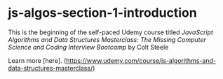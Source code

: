 # js-algos-section-1-introduction

This is the beginning of the self-paced Udemy course titled _JavaScript Algorithms and Data Structures Masterclass: The Missing Computer Science and Coding Interview Bootcamp_ by Colt Steele

Learn more [here]. (https://www.udemy.com/course/js-algorithms-and-data-structures-masterclass/)